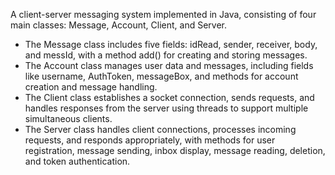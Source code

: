 A client-server messaging system implemented in Java, consisting of four main classes: Message, Account, Client, and Server. 
- The Message class includes five fields: idRead, sender, receiver, body, and messId, with a method add() for creating and storing messages. 
- The Account class manages user data and messages, including fields like username, AuthToken, messageBox, and methods for account creation and message handling. 
- The Client class establishes a socket connection, sends requests, and handles responses from the server using threads to support multiple simultaneous clients. 
- The Server class handles client connections, processes incoming requests, and responds appropriately, with methods for user registration, message sending, inbox display, message reading, deletion, and token authentication.
